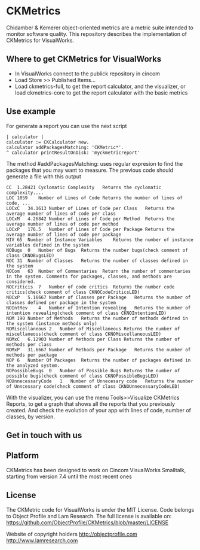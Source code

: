 # CKMetrics

Chidamber & Kemerer object-oriented metrics are a metric suite intended to monitor software quality. This repository describes the implementation of CKMetrics for VisualWorks. 

## Where to get CKMetrics for VisualWorks

* In VisualWorks connect to the publick repository in cincom 
* Load Store >> Published Items...
* Load ckmetrics-full, to get the report calculator, and the visualizer, or load ckmetrics-core to get the report calculator with the basic metrics

## Use example

For generate a report you can use the next script 

 ```
| calculator |
calculator := CKCalculator new.
calculator addPackagesMatching: 'CKMetric*'.
^ calculator printResultOnDisk: 'myckmetricreport'
 ```

The method #addPackagesMatching: uses regular expresion to find the packages that you may want to measure.
The previous code should generate a file with this output

 ```
CC	1.28421	Cyclomatic Complexity	Returns the cyclomatic complexity....
LOC	1059	Number of Lines of Code	Returns the number of lines of code, ...
LOCxC	34.1613	Number of Lines of Code per Class	Returns the average number of lines of code per class
LOCxM	4.26842	Number of Lines of Code per Method	Returns the average number of lines of code per method
LOCxP	176.5	Number of Lines of Code per Package	Returns the average number of lines of code per package
NIV	65	Number of Instance Variables	Returns the number of instance variables defined in the system
NOBugs	0	Number of Bugs	Returns the number bugs(check comment of class CKNOBugsLED)
NOC	31	Number of Classes	Returns the number of classes defined in the system
NOCom	63	Number of Commentaries	Return the number of commentaries in the system. Comments for packages, classes, and methods are considered.
NOCriticis	7	Number of code critics	Returns the number code critics(check comment of class CKNOCodeCriticsLED)
NOCxP	5.16667	Number of Classes per Package	Returns the number of classes defined per package in the system
NOIntRev	4	Number of Intention revealing	Returns the number of intention revealing(check comment of class CKNOIntentionLED)
NOM	190	Number of Methods	Returns the number of methods defined in the system (instance methods only)
NOMiscellaneous	2	Number of Miscellaneous	Returns the number of miscellaneous(check comment of class CKNOMiscellaneousLED)
NOMxC	6.12903	Number of Methods per Class	Returns the number of methods per class
NOMxP	31.6667	Number of Methods per Package	Returns the number of methods per package
NOP	6	Number Of Packages	Returns the number of packages defined in the analyzed system.
NOPossibleBugs	0	Number of Possible Bugs	Returns the number of possible bugs(check comment of class CKNOPossibleBugsLED)
NOUnnecessaryCode	1	Number of Unnecesary code	Returns the number of Unncessary code(check comment of class CKNOUnnecessaryCodeLED)
 ```

With the visualizer, you can use the menu Tools>>Visualize CKMetrics Reports, to get a graph that shows all the reports that you previously created. And check the evolution of your app with lines of code, number of classes, by version.

## Get in touch with us


## Platform

CKMetrics has been designed to work on Cincom VisualWorks Smalltalk, starting from version 7.4 until the most recent ones

## License

The CKMetric code for VisualWorks is under the MIT License. Code belongs to Object Profile and Lam Research. The full license is available on: https://github.com/ObjectProfile/CKMetrics/blob/master/LICENSE

Website of copyright holders
http://objectprofile.com
http://www.lamresearch.com
